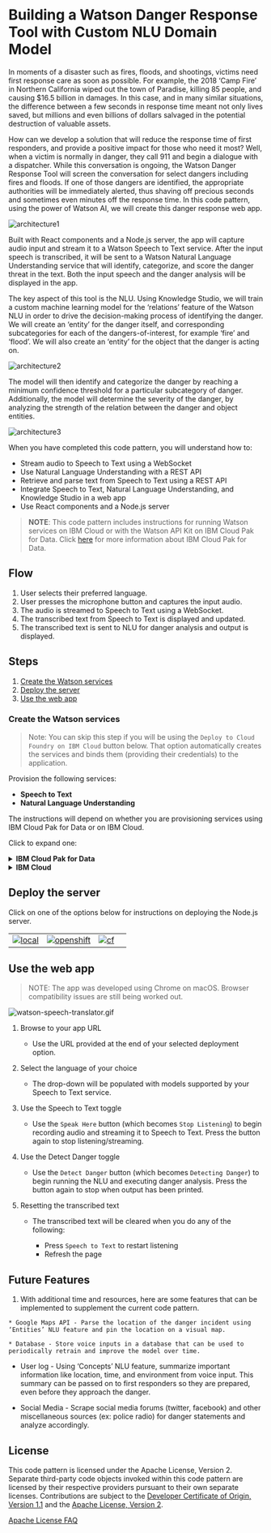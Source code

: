 # Building a Watson Danger Response Tool with Custom NLU Domain Model

In moments of a disaster such as fires, floods, and shootings, victims need first response care as soon as possible. For example, the 2018 ‘Camp Fire’ in Northern California wiped out the town of Paradise, killing 85 people, and causing $16.5 billion in damages. In this case, and in many similar situations, the difference between a few seconds in response time meant not only lives saved, but millions and even billions of dollars salvaged in the potential destruction of valuable assets. 

How can we develop a solution that will reduce the response time of first responders, and provide a positive impact for those who need it most? Well, when a victim is normally in danger, they call 911 and begin a dialogue with a dispatcher. While this conversation is ongoing, the Watson Danger Response Tool will screen the conversation for select dangers including fires and floods. If one of those dangers are identified, the appropriate authorities will be immediately alerted, thus shaving off precious seconds and sometimes even minutes off the response time. In this code pattern, using the power of Watson AI, we will create this danger response web app.

![architecture1](doc/source/images/flow_chart.png)

Built with React components and a Node.js server, the app will capture audio input and stream it to a Watson Speech to Text service. After the input speech is transcribed, it will be sent to a Watson Natural Language Understanding service that will identify, categorize, and score the danger threat in the text. Both the input speech and the danger analysis will be displayed in the app. 

The key aspect of this tool is the NLU. Using Knowledge Studio, we will train a custom machine learning model for the ‘relations’ feature of the Watson NLU in order to drive the decision-making process of identifying the danger. We will create an ‘entity’ for the danger itself, and corresponding subcategories for each of the dangers-of-interest, for example ‘fire’ and ‘flood’. We will also create an ‘entity’ for the object that the danger is acting on. 

![architecture2](doc/source/images/studio.png)

The model will then identify and categorize the danger by reaching a minimum confidence threshold for a particular subcategory of danger. Additionally, the model will determine the severity of the danger, by analyzing the strength of the relation between the danger and object entities. 

![architecture3](doc/source/images/entity.png)

When you have completed this code pattern, you will understand how to:

* Stream audio to Speech to Text using a WebSocket
* Use Natural Language Understanding with a REST API
* Retrieve and parse text from Speech to Text using a REST API
* Integrate Speech to Text, Natural Language Understanding, and Knowledge Studio in a web app 
* Use React components and a Node.js server

> **NOTE**: This code pattern includes instructions for running Watson services on IBM Cloud or with the Watson API Kit on IBM Cloud Pak for Data.
> Click [here](https://www.ibm.com/products/cloud-pak-for-data) for more information about IBM Cloud Pak for Data.


## Flow

1. User selects their preferred language.
1. User presses the microphone button and captures the input audio.
1. The audio is streamed to Speech to Text using a WebSocket.
1. The transcribed text from Speech to Text is displayed and updated.
1. The transcribed text is sent to NLU for danger analysis and output is displayed.

## Steps

1. [Create the Watson services](#create-the-watson-services)
2. [Deploy the server](#deploy-the-server)
3. [Use the web app](#use-the-web-app)

### Create the Watson services

> Note: You can skip this step if you will be using the `Deploy to Cloud Foundry on IBM Cloud` button below. That option automatically creates the services and binds them (providing their credentials) to the application.

Provision the following services:

* **Speech to Text**
* **Natural Language Understanding**

The instructions will depend on whether you are provisioning services using IBM Cloud Pak for Data or on IBM Cloud.

Click to expand one:

<details><summary><b>IBM Cloud Pak for Data</b></summary>
<p>
<p>
<i>Use the following instructions for each of the three services.</i>
<p>
<h5>Install and provision service instances</h5>
<p>
The services are not available by default. An administrator must install them on the IBM Cloud Pak for Data platform, and you must be given access to the service. To determine whether the service is installed, Click the <b>Services</b> icon (<img class="lazycontent" src="doc/source/images/services_icon.png" alt="services_icon"/>) and check whether the service is enabled.
<p>
<h5>Gather credentials</h5>
<p>
<ol>
    <li>For production use, create a user to use for authentication. From the main navigation menu (☰), select <b>Administer > Manage users</b> and then <b>+ New user</b>.</li>
    <li>From the main navigation menu (☰), select <b>My instances</b>.</li>
    <li>On the <b>Provisioned instances</b> tab, find your service instance, and then hover over the last column to find and click the ellipses icon. Choose <b>View details</b>.</li>
    <li>Copy the <b>URL</b> to use as the <b>{SERVICE_NAME}_URL</b> when you configure credentials.</li>
    <li><i>Optionally, copy the <b>Bearer token</b> to use in development testing only. It is not recommended to use the bearer token except during testing and development because that token does not expire.</i></li>
    <li>Use the <b>Menu</b> and select <b>Users</b> and <b>+ Add user</b> to grant your user access to this service instance. This is the user name (and password) you will use when you configure credentials to allow the Node.js server to authenticate.</li>
</ol>

</details>

<details><summary><b>IBM Cloud</b></summary>
<p>
<h5>Create the service instances</h5>
  <ul>
    <li>If you do not have an IBM Cloud account, register for a free trial account <a href="https://cloud.ibm.com/registration">here</a>.</li>
    <li>Click <a href="https://cloud.ibm.com/catalog/services/speech-to-text">here</a> to create a <b>Speech to Text</b> instance.</li>
    <li>Click <a href="https://cloud.ibm.com/catalog/services/natural-language-understanding">here</a> to create a <b>Language Translator</b> instance.</li>
  </ul>
<h5>Gather credentials</h5>
  <ol>
    <li>From the main navigation menu (☰), select <b>Resource list</b> to find your services under <b>Services</b>.</li>
    <li>Click on each service to find the <b>Manage</b> view where you can collect the <b>API Key</b> and <b>URL</b> to use for each service when you configure credentials.
  </ol>

</details>

## Deploy the server

Click on one of the options below for instructions on deploying the Node.js server.

|   |   |   |   |
| - | - | - | - |
| [![local](https://raw.githubusercontent.com/IBM/pattern-utils/master/deploy-buttons/local.png)](doc/source/local.md) | [![openshift](https://raw.githubusercontent.com/IBM/pattern-utils/master/deploy-buttons/openshift.png)](doc/source/openshift.md) | [![cf](https://raw.githubusercontent.com/IBM/pattern-utils/master/deploy-buttons/cf.png)](doc/source/cf.md) |

## Use the web app

> NOTE: The app was developed using Chrome on macOS. Browser compatibility issues are still being worked out.

![watson-speech-translator.gif](doc/source/images/final.gif)

1. Browse to your app URL

   * Use the URL provided at the end of your selected deployment option.

1. Select the language of your choice

   * The drop-down will be populated with models supported by your Speech to Text service.
     
1. Use the Speech to Text toggle

   * Use the `Speak Here` button (which becomes `Stop Listening`) to begin recording audio
     and streaming it to Speech to Text. Press the button again to stop listening/streaming.
     
1. Use the Detect Danger toggle

   * Use the `Detect Danger` button (which becomes `Detecting Danger`) to begin running the NLU and executing danger analysis. Press the button again to stop when output has been printed.
     
1. Resetting the transcribed text

   * The transcribed text will be cleared when you do any of the following:
   
     * Press `Speech to Text` to restart listening
     * Refresh the page
     
## Future Features
  1. With additional time and resources, here are some features that can be implemented to supplement the current code pattern. 

    * Google Maps API - Parse the location of the danger incident using ‘Entities’ NLU feature and pin the location on a visual map.
    
    * Database - Store voice inputs in a database that can be used to periodically retrain and improve the model over time.
   
   * User log - Using ‘Concepts’ NLU feature, summarize important information like location, time, and environment from voice input. This summary can be passed on to first responders so they are prepared, even before they approach the danger. 
   
   * Social Media - Scrape social media forums (twitter, facebook) and other miscellaneous sources (ex: police radio) for danger statements and analyze accordingly. 



## License

This code pattern is licensed under the Apache License, Version 2. Separate third-party code objects invoked within this code pattern are licensed by their respective providers pursuant to their own separate licenses. Contributions are subject to the [Developer Certificate of Origin, Version 1.1](https://developercertificate.org/) and the [Apache License, Version 2](https://www.apache.org/licenses/LICENSE-2.0.txt).

[Apache License FAQ](https://www.apache.org/foundation/license-faq.html#WhatDoesItMEAN)
